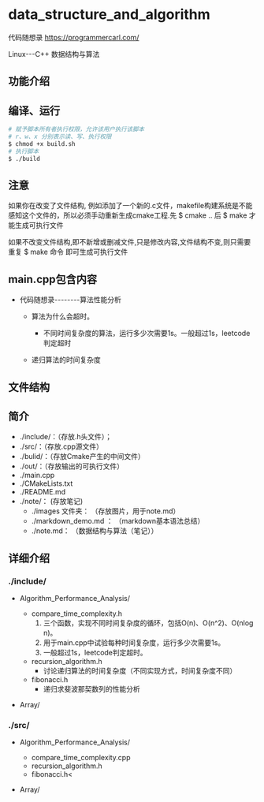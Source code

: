# data_structure_and_algorithm

代码随想录
https://programmercarl.com/

Linux---C++  数据结构与算法

## 功能介绍


## 编译、运行

```sh
# 赋予脚本所有者执行权限，允许该用户执行该脚本
# r、w、x 分别表示读、写、执行权限 
$ chmod +x build.sh 
# 执行脚本
$ ./build
``` 


## 注意
如果你在改变了文件结构, 例如添加了一个新的.c文件，makefile构建系统是不能感知这个文件的，所以必须手动重新生成cmake工程.先 $ cmake .. 后 $ make 才能生成可执行文件

如果不改变文件结构,即不新增或删减文件,只是修改内容,文件结构不变,则只需要重复 $ make 命令 即可生成可执行文件


## main.cpp包含内容

* 代码随想录--------算法性能分析 
  * 算法为什么会超时。              
    *  不同时间复杂度的算法，运行多少次需要1s。一般超过1s，leetcode判定超时

  * 递归算法的时间复杂度





## 文件结构

## 简介
* ./include/：（存放.h头文件）；
* ./src/：（存放.cpp源文件）
* ./bulid/：（存放Cmake产生的中间文件）
* ./out/：（存放输出的可执行文件）
* ./main.cpp 
* ./CMakeLists.txt
* ./README.md 
* ./note/： (存放笔记)
  * ./images 文件夹： （存放图片，用于note.md）
  * ./markdown_demo.md ： （markdown基本语法总结）
  * ./note.md：  （数据结构与算法（笔记））

## 详细介绍

### ./include/
* Algorithm_Performance_Analysis/
  * compare_time_complexity.h
    1. 三个函数，实现不同时间复杂度的循环，包括O(n)、O(n^2)、O(nlog n)。 
    2. 用于main.cpp中试验每种时间复杂度，运行多少次需要1s。
    3. 一般超过1s，leetcode判定超时。
  * recursion_algorithm.h 
    *  讨论递归算法的时间复杂度（不同实现方式，时间复杂度不同） 
  * fibonacci.h
    *  递归求斐波那契数列的性能分析

* Array/
    

### ./src/
* Algorithm_Performance_Analysis/
  * compare_time_complexity.cpp 
  * recursion_algorithm.h
  * fibonacci.h<

* Array/




